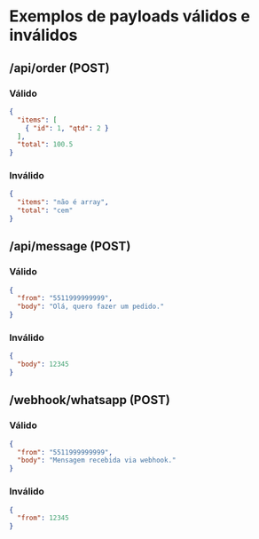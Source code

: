 # Exemplos de payloads válidos e inválidos

## /api/order (POST)

### Válido
```json
{
  "items": [
    { "id": 1, "qtd": 2 }
  ],
  "total": 100.5
}
```

### Inválido
```json
{
  "items": "não é array",
  "total": "cem"
}
```

## /api/message (POST)

### Válido
```json
{
  "from": "5511999999999",
  "body": "Olá, quero fazer um pedido."
}
```

### Inválido
```json
{
  "body": 12345
}
```

## /webhook/whatsapp (POST)

### Válido
```json
{
  "from": "5511999999999",
  "body": "Mensagem recebida via webhook."
}
```

### Inválido
```json
{
  "from": 12345
}
```
